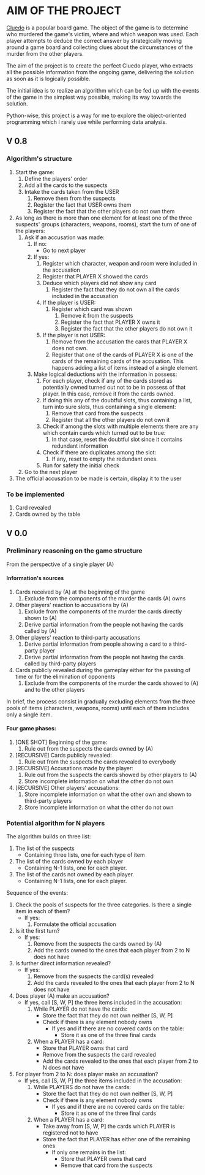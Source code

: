 # AIM OF THE PROJECT
[Cluedo](https://en.wikipedia.org/wiki/Cluedo) is a popular board game. The
object of the game is to determine who murdered the game's victim, where and
which weapon was used. Each player attempts to deduce the correct answer by
strategically moving around a game board and collecting clues about the
circumstances of the murder from the other players.

The aim of the project is to create the perfect Cluedo player, who extracts all
the possible information from the ongoing game, delivering the solution as soon
as it is logically possible.

The initial idea is to realize an algorithm which can be fed up with the events
of the game in the simplest way possible, making its way towards the solution.

Python-wise, this project is a way for me to explore the object-oriented
programming which I rarely use while performing data analysis.

## V 0.8
### Algorithm's structure
1. Start the game:
    1. Define the players' order
    1. Add all the cards to the suspects
    1. Intake the cards taken from the USER
        1. Remove them from the suspects
        1. Register the fact that USER owns them
        1. Register the fact that the other players do not own them
1. As long as there is more than one element for at least one of the three
suspects' groups (characters, weapons, rooms), start the turn of one of the
players:
    1. Ask if an accusation was made:
        1. If no:
            - Go to next player
        1. If yes:
            1. Register which character, weapon and room were included in the
            accusation
            1. Register that PLAYER X showed the cards
            1. Deduce which players did not show any card
                1. Register the fact that they do not own all the cards included
                in the accusation
            1. If the player is USER:
                1. Register which card was shown
                    1. Remove it from the suspects
                    1. Register the fact that PLAYER X owns it
                    1. Register the fact that the other players do not own it
            1. If the player is not USER:
                1. Remove from the accusation the cards that PLAYER X does
                not own.
                1. Register that one of the cards of PLAYER X is one of the
                cards of the remaining cards of the accusation. This happens
                adding a list of items instead of a single element.
        1. Make logical deductions with the information in possess:
            1. For each player, check if any of the cards stored as potentially owned turned out not to be in possess of that player. In this case,
            remove it from the cards owned.
            1. If doing this any of the doubtful slots, thus containing a list,
            turn into sure slots, thus containing a single element:
                1. Remove that card from the suspects
                1. Register that all the other players do not own it
            1. Check if among the slots with multiple elements there are any
            which contain cards which turned out to be true:
                1. In that case, reset the doubtful slot since it contains
                redundant information
            1. Check if there are duplicates among the slot:
                1. If any, reset to empty the redundant ones.
            1. Run for safety the initial check
    1. Go to the next player
1. The official accusation to be made is certain, display it to the user

### To be implemented
1. Card revealed
1. Cards owned by the table

## V 0.0
### Preliminary reasoning on the game structure
From the perspective of a single player (A)

#### Information's sources
1. Cards received by (A) at the beginning of the game
    1. Exclude from the components of the murder the cards (A) owns
1. Other players' reaction to accusations by (A)
    1. Exclude from the components of the murder the cards directly shown to (A)
    1. Derive partial information from the people not having the cards called by
    (A)
1. Other players' reaction to third-party accusations
    1. Derive partial information from people showing a card to a third-party
    player
    1. Derive partial information from the people not having the cards called by
    third-party players
1. Cards publicly revealed during the gameplay either for the passing of time or
for the elimination of opponents
    1. Exclude from the components of the murder the cards showed to (A) and to
    the other players

In brief, the process consist in gradually excluding elements from the three
pools of items (characters, weapons, rooms) until each of them includes only a
single item.

#### Four game phases:
1. [ONE SHOT] Beginning of the game:
    1. Rule out from the suspects the cards owned by (A)
1. [RECURSIVE] Cards publicly revealed:
    1. Rule out from the suspects the cards revealed to everybody
1. [RECURSIVE] Accusations made by the player:
    1. Rule out from the suspects the cards showed by other players to (A)
    1. Store incomplete information on what the other do not own
1. [RECURSIVE] Other players' accusations:
    1. Store incomplete information on what the other own and shown to
    third-party players
    1. Store incomplete information on what the other do not own


### Potential algorithm for N players
The algorithm builds on three list:
1. The list of the suspects
    - Containing three lists, one for each type of item
1. The list of the cards owned by each player
    - Containing N-1 lists, one for each player.
1. The list of the cards not owned by each player.
    - Containing N-1 lists, one for each player.

Sequence of the events:
1. Check the pools of suspects for the three categories. Is there a single item
in each of them?
    - If yes:
        1. Formulate the official accusation
1. Is it the first turn?
    - If yes:
        1. Remove from the suspects the cards owned by (A)
        1. Add the cards owned to the ones that each player from 2 to N does not
        have
1. Is further direct information revealed?
    - If yes:
        1. Remove from the suspects the card(s) revealed
        1. Add the cards revealed to the ones that each player from 2 to N does
        not have
1. Does player (A) make an accusation?
    - If yes, call [S, W, P] the three items included in the accusation:
        1. While PLAYER do not have the cards:
            - Store the fact that they do not own neither [S, W, P]
            - Check if there is any element nobody owns
                - If yes and if there are no covered cards on the table:
                    - Store it as one of the three final cards
        1. When a PLAYER has a card:
            - Store that PLAYER owns that card
            - Remove from the suspects the card revealed
            - Add the cards revealed to the ones that each player from 2 to N
            does not have
1. For player from 2 to N: does player make an accusation?
    - If yes, call [S, W, P] the three items included in the accusation:
        1. While PLAYERS do not have the cards:
            - Store the fact that they do not own neither [S, W, P]
            - Check if there is any element nobody owns
                - If yes and if there are no covered cards on the table:
                    - Store it as one of the three final cards
        1. When a PLAYER has a card:
            - Take away from [S, W, P] the cards which PLAYER is registered not
            to have
            - Store the fact that PLAYER has either one of the remaining ones
                - If only one remains in the list:
                    - Store that PLAYER owns that card
                    - Remove that card from the suspects
